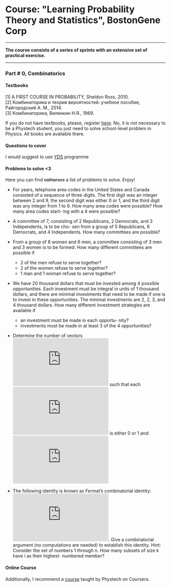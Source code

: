 # Course: "Learning Probability Theory and Statistics", BostonGene Corp


___
**The course consists of a series of sprints with an extensive set of practical exercise.**
___

### **Part # 0**, Combinatorics
#### Textbooks
[1] A FIRST COURSE IN PROBABILITY, Sheldon Ross, 2010. <br/>
[2] Комбинаторика и теория вероятностей: учебное пособие, Райгородский А. М., 2014.<br/>
[3] Комбинаторика, Виленкин Н.Я., 1969.<br/>

If you do not have textbooks, please, register [here](https://lib.mipt.ru/). No, it is not necessary to be a Phystech student, you just need to solve school-level problem in Physics.
All books are available there.

#### Questions to cover

I would suggest to use [YDS](https://yandexdataschool.ru/static/files/shad_program.pdf) programme

#### Problems to solve <3

Here you can find ~~catharses~~  a list of problems to solve. Enjoy!
- For years, telephone area codes in the United
States and Canada consisted of a sequence of three
digits. The first digit was an integer between 2 and
9, the second digit was either 0 or 1, and the third
digit was any integer from 1 to 9. How many area
codes were possible? How many area codes start-
ing with a 4 were possible?

- A committee of 7, consisting of 2 Republicans,
2 Democrats, and 3 Independents, is to be cho-
sen from a group of 5 Republicans, 6 Democrats,
and 4 Independents. How many committees are
possible?

- From a group of 8 women and 6 men, a committee
consisting of 3 men and 3 women is to be formed.
How many different committees are possible if
  - 2 of the men refuse to serve together?
  - 2 of the women refuse to serve together?
  - 1 man and 1 woman refuse to serve together?

- We have 20 thousand dollars that must be invested
among 4 possible opportunities. Each investment
must be integral in units of 1 thousand dollars,
and there are minimal investments that need to be
made if one is to invest in these opportunities. The
minimal investments are 2, 2, 3, and 4 thousand
dollars. How many different investment strategies
are available if
   - an investment must be made in each opportu-
nity?
   - investments must be made in at least 3 of the
4 opportunities?

- Determine the number of vectors
![equation](https://latex.codecogs.com/gif.latex?%28x_1%20%2C%20.%20.%20.%20%2C%20x_n%20%29)
such that each ![equation](https://latex.codecogs.com/gif.latex?x_i) is either 0 or 1 and: <br/>
![equation](https://latex.codecogs.com/gif.latex?%5Csum_%7B1%7D%5E%7Bn%7D%20x_i%20%5Cgeq%20k)

- The following identity is known as Fermat’s combinatorial identity:
![equation](https://latex.codecogs.com/gif.latex?%5Cbinom%7Bn%7D%7Bk%7D%20%3D%20%5Csum_%7Bi%3Dk%7D%5E%7Bn%7D%5Cbinom%7Bi%20-1%7D%7Bk%20-1%7D%20%2C%20n%20%5Cgeq%20k). Give a combinatorial argument (no computations
are needed) to establish this identity.
Hint: Consider the set of numbers 1 through n.
How many subsets of size k have i as their highest-
numbered member?
#### Online Course

Additionally, I recommend a [course](https://www.coursera.org/lecture/modern-combinatorics/mfti-JJjFq) taught by Phystech on Coursera.


